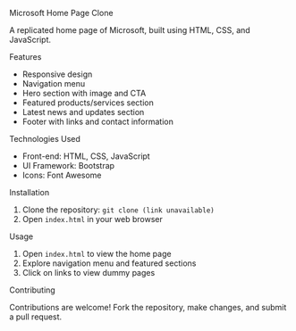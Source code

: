 Microsoft Home Page Clone

A replicated home page of Microsoft, built using HTML, CSS, and JavaScript.

Features

- Responsive design
- Navigation menu
- Hero section with image and CTA
- Featured products/services section
- Latest news and updates section
- Footer with links and contact information

Technologies Used

- Front-end: HTML, CSS, JavaScript
- UI Framework: Bootstrap
- Icons: Font Awesome

Installation

1. Clone the repository: `git clone (link unavailable)`
2. Open `index.html` in your web browser

Usage

1. Open `index.html` to view the home page
2. Explore navigation menu and featured sections
3. Click on links to view dummy pages

Contributing

Contributions are welcome! Fork the repository, make changes, and submit a pull request.
